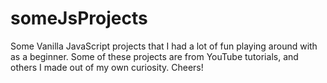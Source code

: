 # someJsProjects
Some Vanilla JavaScript projects that I had a lot of fun playing around with as a beginner. Some of these projects are from YouTube tutorials, and others I made out of my own curiosity. Cheers!
